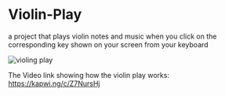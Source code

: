 # Violin-Play
a project that plays violin notes and music when you click on the corresponding key shown on your screen from your keyboard

![violing play](https://user-images.githubusercontent.com/45949325/98699364-5d665500-2377-11eb-9d78-b7ecf1075311.png)

The Video link showing how the violin play works:
https://kapwi.ng/c/Z7NursHj
